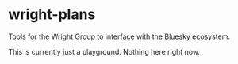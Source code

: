 # wright-plans

Tools for the Wright Group to interface with the Bluesky ecosystem.

This is currently just a playground.
Nothing here right now.
